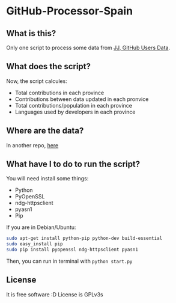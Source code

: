 # GitHub-Processor-Spain

## What is this?
Only one script to process some data from [JJ, GitHub Users Data](https://github.com/JJ/top-github-users-data).

## What does the script?

Now, the script calcules:

* Total contributions in each province
* Contributions between data updated in each pronvice
* Total contributions/population in each province
* Languages used by developers in each province

## Where are the data?

In another repo, [here](https://github.com/iblancasa/GitHub-DataProcessed-Spain)

## What have I to do to run the script?
You will need install some things:
* Python
* PyOpenSSL
* ndg-httpsclient
* pyasn1
* Pip

If you are in Debian/Ubuntu:

```bash
sudo apt-get install python-pip python-dev build-essential
sudo easy_install pip
sudo pip install pyopenssl ndg-httpsclient pyasn1
```

Then, you can run in terminal with ``python start.py``

## License

It is free software :D License is GPLv3s
